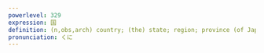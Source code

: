 ```yaml
---
powerlevel: 329
expression: 国
definition: (n,obs,arch) country; (the) state; region; province (of Japan); home (i.e. hometown, home country); land; earth; (P)
pronunciation: くに
---
```

